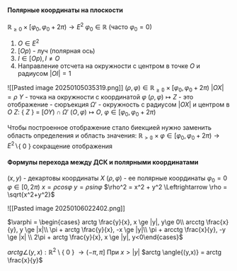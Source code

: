 #### Полярные координаты на плоскости
$\mathbb{R}_{\ge0} \times [\varphi_0, \varphi_0 + 2\pi) \to E^2$            $\varphi_0 \in \mathbb{R}$ (часто $\varphi_0=0$)
1) $O \in E^2$
2) $[Op)$ - луч (полярная ось)
3) $I \in [Op), I \neq O$
4) Направление отсчета на окружности с центром в точке $O$ и радиусом $|OI|=1$

![[Pasted image 20250105035319.png]]
$(\rho, \varphi) \in \mathbb{R_{\ge 0}} \times [\varphi_0, \varphi_0 + 2\pi)$
$|OX| = \rho$
$Y$ - точка на окружности с координатой $\varphi$
$(\rho,\varphi) \mapsto Z$   - это отображение - сюръекция
$\Omega'$ - окружность с радиусом $|OX|$ и центром в $O$
$Z :$ { $Z$ } = $[OY) \cap \Omega'$
$(O, \varphi) \mapsto O$,    $\varphi \in [\varphi_0,\varphi_0+2\pi)$

Чтобы построенное отображение стало биекцией нужно заменить область определения и область значения:
$\mathbb{R_{>0}} \times \varphi \in [\varphi_0,\varphi_0+2\pi) \to E^2\backslash${ $0$ }
сокращение отображения



#### Формулы перехода между ДСК и полярными координатами
$(x,y)$ - декартовы координаты $X$
$(\rho,\varphi)$ - ее полярные координаты
$\varphi_0 = 0$    
$\varphi \in [0,2\pi)$
$x = \rho cos \varphi$      $y = \rho sin \varphi$
$\rho^2 = x^2 + y^2 \Leftrightarrow \rho = \sqrt{x^2+y^2}$

![[Pasted image 20250106022402.png]]

$\varphi = \begin{cases} arctg \frac{y}{x}, x \ge |y|, y\ge 0\\ arcctg \frac{x}{y}, y \ge |x|\\ \pi + arctg \frac{y}{x}, -x \ge |y|\\ \pi + arcctg \frac{x}{y}, -y \ge |x| \\ 2\pi + arctg \frac{y}{x}, x \ge |y|, y<0\end{cases}$

$arctg \angle{(y,x)} : \mathbb{R}^2$ \ { 0 } $\to (-\pi,\pi]$
При $x>|y|$      $arctg \angle{(y,x)} = arctg \frac{x}{y}$
